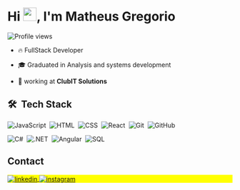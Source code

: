<h1 align="left">Hi <img src="https://raw.githubusercontent.com/kaueMarques/kaueMarques/master/hi.gif" height="30px">, I'm Matheus Gregorio</h1>
<p align="left"> <img src="https://komarev.com/ghpvc/?username=matheusgregorio&color=yellow" alt="Profile views" /> </p>

- 🔥 FullStack Developer

- 🎓 Graduated in Analysis and systems development

- 💼 working at **ClubIT Solutions**

## 🛠 &nbsp;Tech Stack

![JavaScript](https://img.shields.io/badge/-JavaScript-05122A?style=flat&logo=javascript)&nbsp;
![HTML](https://img.shields.io/badge/-HTML-05122A?style=flat&logo=HTML5)&nbsp;
![CSS](https://img.shields.io/badge/-CSS-05122A?style=flat&logo=CSS3&logoColor=1572B6)&nbsp;
![React](https://img.shields.io/badge/-React-05122A?style=flat&logo=react)&nbsp;
![Git](https://img.shields.io/badge/-Git-05122A?style=flat&logo=git)&nbsp;
![GitHub](https://img.shields.io/badge/-GitHub-05122A?style=flat&logo=github)&nbsp;

![C#](https://img.shields.io/badge/C%23-239120?style=flat&logo=c-sharp&logoColor=007ACC)&nbsp;
![.NET](https://img.shields.io/badge/.NET-5C2D91?style=FLAT&logo=.net&logoColor=white)&nbsp;
![Angular](https://img.shields.io/badge/Angular-DD0031?style=flat&logo=angular&logoColor=white)&nbsp;
![SQL](https://img.shields.io/badge/Microsoft_Office-D83B01?style=flat&logo=microsoft-office&logoColor=white)&nbsp;
## Contact

<p align="left" style="background:yellow">
<a href="https://www.linkedin.com/in/matheus-gregorio-simoni-62b9a01b0/" target="_blank">
  <img align="center" src="https://img.shields.io/badge/Matheus-05122A?style=flat&logo=linkedin" alt="linkedin"/>
</a>
<a href="wa.link/xn5xtn" target="_blank">
 <img align="center" src="https://img.shields.io/badge/Matheus-05122A?style=flat&logo=Whatsapp" alt="instagram"/>
</a>
</p>
